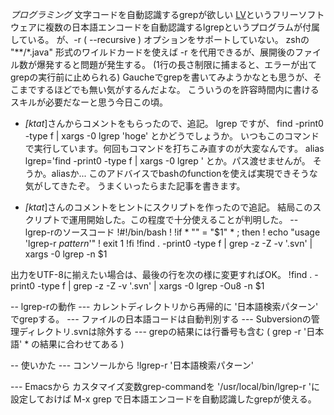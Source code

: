 *プログラミング* 文字コードを自動認識するgrepが欲しい
[LV](http://www.ff.iij4u.or.jp/~nrt/lv/)というフリーソフトウェアに複数の日本語エンコードを自動認識するlgrepというプログラムが付属している。
が、-r ( --recursive ) オプションをサポートしていない。
zshの "**/*.java" 形式のワイルドカードを使えば -r を代用できるが、展開後のファイル数が爆発すると問題が発生する。
 (1行の長さ制限に捕まると、エラーが出てgrepの実行前に止められる)
Gaucheでgrepを書いてみようかなとも思うが、そこまでするほどでも無い気がするんだよな。
こういうのを許容時間内に書けるスキルが必要だなーと思う今日この頃。

- *[ktat*]さんからコメントをもらったので、追記。
 lgrep ですが、 find -print0 -type f | xargs -0 lgrep 'hoge' とかどうでしょうか。
いつもこのコマンドで実行しています。何回もコマンドを打ちこみ直すのが大変なんです。
 alias lgrep='find -print0 -type f | xargs -0 lgrep ' とか。パス渡せませんが。
そうか。aliasか...
このアドバイスでbashのfunctionを使えば実現できそうな気がしてきたぞ。
うまくいったらまた記事を書きます。

- *[ktat*]さんのコメントをヒントにスクリプトを作ったので追記。
結局このスクリプトで運用開始した。この程度で十分使えることが判明した。
-- lgrep-rのソースコード
!#!/bin/bash
!
!if * "" = "$1" * ; then
!  echo "usage 'lgrep-r *pattern*'"
!  exit 1
!fi
!find . -print0 -type f | grep -z -Z -v '.svn' | xargs -0 lgrep -n $1

出力をUTF-8に揃えたい場合は、最後の行を次の様に変更すればOK。
!find . -print0 -type f | grep -z -Z -v '.svn' | xargs -0 lgrep -Ou8 -n $1

-- lgrep-rの動作
--- カレントディレクトリから再帰的に '日本語検索パターン' でgrepする。
--- ファイルの日本語コードは自動判別する
--- Subversionの管理ディレクトリ.svnは除外する
--- grepの結果には行番号も含む ( grep -r '日本語' * の結果に合わせてある )

-- 使いかた
--- コンソールから
!lgrep-r '日本語検索パターン'

--- Emacsから
カスタマイズ変数grep-commandを '/usr/local/bin/lgrep-r 'に設定しておけば
M-x grep で日本語エンコードを自動認識したgrepが使える。
